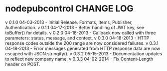 nodepubcontrol CHANGE LOG
=========================

v 0.1.0 04-03-2013  - Initial Release. Formats, Items, Publisher, Authentication.
v 0.1.1 04-17-2013  - Better handling of JWT key, see toBuffer() for details.
v 0.2.0 04-18-2013  - Callback now called with three parameters: status, message, and context.
v 0.3.0 04-18-2013  - HTTP response codes outside the 200 range are now considered failures.
v 0.3.1 04-18-2013  - Error messages generated from HTTP response data are now escaped with JSON.stringify().
v 0.3.2 05-15-2013  - Documentation updates to reflect new company name.
v 0.3.3 04-02-2014  - Fix Content-Length header on POST.
